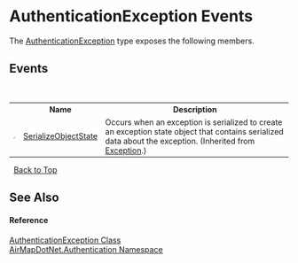 # AuthenticationException Events
 

The <a href="623d418d-0dc0-0abb-b8a7-e8526623c906">AuthenticationException</a> type exposes the following members.


## Events
&nbsp;<table><tr><th></th><th>Name</th><th>Description</th></tr><tr><td>![Protected event](media/protevent.gif "Protected event")</td><td><a href="http://msdn2.microsoft.com/en-us/library/ee332915" target="_blank">SerializeObjectState</a></td><td>
Occurs when an exception is serialized to create an exception state object that contains serialized data about the exception.
 (Inherited from <a href="http://msdn2.microsoft.com/en-us/library/c18k6c59" target="_blank">Exception</a>.)</td></tr></table>&nbsp;
<a href="#authenticationexception-events">Back to Top</a>

## See Also


#### Reference
<a href="623d418d-0dc0-0abb-b8a7-e8526623c906">AuthenticationException Class</a><br /><a href="acef933e-de19-163e-6ced-ad25d7d780e7">AirMapDotNet.Authentication Namespace</a><br />